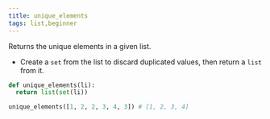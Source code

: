```yaml
---
title: unique_elements
tags: list,beginner
---
```


Returns the unique elements in a given list.

- Create a `set` from the list to discard duplicated values, then return a `list` from it.

```py
def unique_elements(li):
  return list(set(li))
```

```py
unique_elements([1, 2, 2, 3, 4, 3]) # [1, 2, 3, 4]
```

